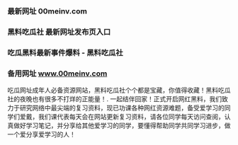 ### 最新网址 00meinv.com
### 黑料吃瓜社 最新网址发布页入口
### 吃瓜黑料最新事件爆料 - 黑料吃瓜社
### 备用网址 www.00meinv.com

吃瓜网址成年人必备资源网站，黑料吃瓜社个个都是宝藏，你值得收藏！黑料吃瓜社的夜晚也有很多不打烊的正能量！. 一起结伴回家！正式开启网红黑料，我们致力于研究网络中最尖端的复习资料，现已功课各种网红资源难题，备受爱学习的同学们爱戴，我们课代表每天会在网站更新复习资料，请各位同学每天访问查阅，认真做好学习笔记，并分享给其他爱学习的同学，要懂得帮助同学共同学习进步，做一个爱分享爱学习的人！
